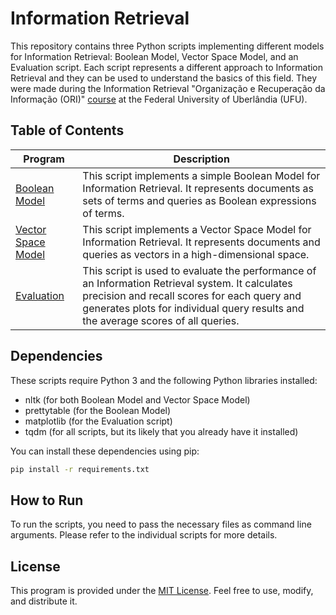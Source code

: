 # Information Retrieval

This repository contains three Python scripts implementing different models for Information Retrieval: Boolean Model, Vector Space Model, and an Evaluation script. Each script represents a different approach to Information Retrieval and they can be used to understand the basics of this field. They were made during the Information Retrieval "Organização e Recuperação da Informação (ORI)" [course](https://github.com/IgorAugust0/ORI) at the Federal University of Uberlândia (UFU).

## Table of Contents

| Program | Description |
| --- | --- |
| [Boolean Model](1_boolean_model/base_samba/boolean_model.py) | This script implements a simple Boolean Model for Information Retrieval. It represents documents as sets of terms and queries as Boolean expressions of terms. |
| [Vector Space Model](2_vector_space_model/base_samba/vsm.py) | This script implements a Vector Space Model for Information Retrieval. It represents documents and queries as vectors in a high-dimensional space. |
| [Evaluation](3_evaluation/evaluation.py) | This script is used to evaluate the performance of an Information Retrieval system. It calculates precision and recall scores for each query and generates plots for individual query results and the average scores of all queries. |

## Dependencies

These scripts require Python 3 and the following Python libraries installed:

- nltk (for both Boolean Model and Vector Space Model)
- prettytable (for the Boolean Model)
- matplotlib (for the Evaluation script)
- tqdm (for all scripts, but its likely that you already have it installed)

You can install these dependencies using pip:

```bash
pip install -r requirements.txt
```

## How to Run

To run the scripts, you need to pass the necessary files as command line arguments. Please refer to the individual scripts for more details.

## License

This program is provided under the [MIT License](LICENSE). Feel free to use, modify, and distribute it.
